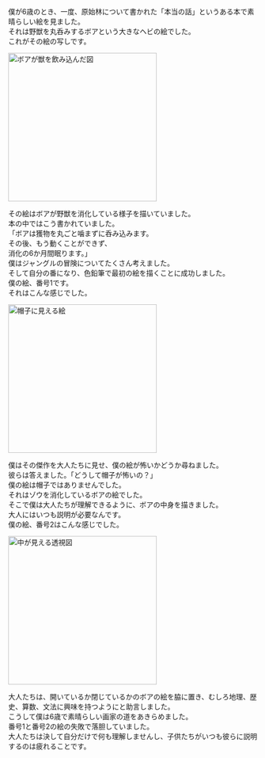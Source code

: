 僕が6歳のとき、一度、原始林について書かれた「本当の話」というある本で素晴らしい絵を見ました。  
それは野獣を丸呑みするボアという大きなヘビの絵でした。  
これがその絵の写しです。  

<img src="{{ site.baseurl }}/assets/images/boa_open.png" alt="ボアが獣を飲み込んだ図" width="300">

その絵はボアが野獣を消化している様子を描いていました。  
本の中ではこう書かれていました。  
「ボアは獲物を丸ごと噛まずに呑み込みます。  
その後、もう動くことができず、  
消化の6か月間眠ります。」  
僕はジャングルの冒険についてたくさん考えました。  
そして自分の番になり、色鉛筆で最初の絵を描くことに成功しました。  
僕の絵、番号1です。  
それはこんな感じでした。  

<img src="{{ site.baseurl }}/assets/images/boa_hat.png" alt="帽子に見える絵" width="300">

僕はその傑作を大人たちに見せ、僕の絵が怖いかどうか尋ねました。  
彼らは答えました。「どうして帽子が怖いの？」  
僕の絵は帽子ではありませんでした。  
それはゾウを消化しているボアの絵でした。  
そこで僕は大人たちが理解できるように、ボアの中身を描きました。  
大人にはいつも説明が必要なんです。  
僕の絵、番号2はこんな感じでした。  

<img src="{{ site.baseurl }}/assets/images/boa_inside.png" alt="中が見える透視図" width="300">

大人たちは、開いているか閉じているかのボアの絵を脇に置き、むしろ地理、歴史、算数、文法に興味を持つようにと助言しました。  
こうして僕は6歳で素晴らしい画家の道をあきらめました。  
番号1と番号2の絵の失敗で落胆していました。  
大人たちは決して自分だけで何も理解しませんし、子供たちがいつも彼らに説明するのは疲れることです。  

